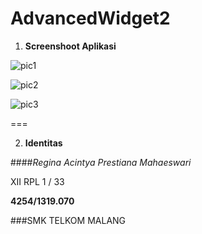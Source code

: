 # AdvancedWidget2

1. **Screenshoot Aplikasi**

  ![pic1](https://cloud.githubusercontent.com/assets/22065791/18704840/d6eab5ba-8015-11e6-9f2f-4915a762062f.PNG)

  ![pic2](https://cloud.githubusercontent.com/assets/22065791/18704918/2524358a-8016-11e6-891d-a1156d8fe7f0.PNG)

  ![pic3](https://cloud.githubusercontent.com/assets/22065791/18704842/d6ee0de6-8015-11e6-851d-c6260aec8ce6.PNG)
  
  ===

2. **Identitas**

 ####*Regina Acintya Prestiana Mahaeswari*

 XII RPL 1 / 33
 
 **4254/1319.070**
 
 ###SMK TELKOM MALANG
